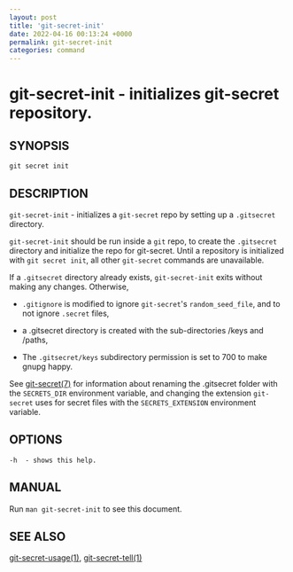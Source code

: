 ```yaml
---
layout: post
title: 'git-secret-init'
date: 2022-04-16 00:13:24 +0000
permalink: git-secret-init
categories: command
---
```

git-secret-init - initializes git-secret repository.
====================================================

## SYNOPSIS

    git secret init


## DESCRIPTION
`git-secret-init` - initializes a `git-secret` repo by setting up a `.gitsecret` directory.

`git-secret-init` should be run inside a `git` repo, to create the 
`.gitsecret` directory and initialize the repo for git-secret.
Until a repository is initialized with `git secret init`, all other `git-secret` commands are unavailable.

If a `.gitsecret` directory already exists, `git-secret-init` exits without making any changes.
Otherwise, 

* `.gitignore` is modified to ignore `git-secret`'s `random_seed_file`,
and to not ignore `.secret` files,

* a .gitsecret directory is created with the sub-directories /keys and /paths,

* The `.gitsecret/keys` subdirectory permission is set to 700 to make gnupg happy.

See [git-secret(7)](https://git-secret.io/git-secret) for information about renaming the .gitsecret
folder with the `SECRETS_DIR` environment variable, and changing the extension `git-secret` uses for secret files
with the `SECRETS_EXTENSION` environment variable.


## OPTIONS

    -h  - shows this help.


## MANUAL

Run `man git-secret-init` to see this document.


## SEE ALSO

[git-secret-usage(1)](https://git-secret.io/git-secret-usage), [git-secret-tell(1)](https://git-secret.io/git-secret-tell)
